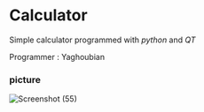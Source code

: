 # Calculator

Simple calculator programmed with _python_ and _QT_

Programmer : Yaghoubian

### picture

![Screenshot (55)](https://user-images.githubusercontent.com/79134287/135989403-8ad55345-a40b-4013-990a-c3fb26a61bec.png)
